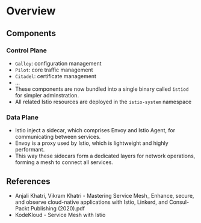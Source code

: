 # Overview

## Components

### Control Plane
- `Galley`: configuration management
- `Pilot`: core traffic management
- `Citadel`: certificate management
- ...
- These components are now bundled into a single binary called `istiod` for simpler adminstration.
- All related Istio resources are deployed in the `istio-system` namespace

### Data Plane
- Istio inject a sidecar, which comprises Envoy and Istio Agent, for communicating between services.
- Envoy is a proxy used by Istio, which is lightweight and highly performant.
- This way these sidecars form a dedicated layers for network operations, forming a mesh to connect all services.


## References
- Anjali Khatri, Vikram Khatri - Mastering Service Mesh_ Enhance, secure, and observe cloud-native applications with Istio, Linkerd, and Consul-Packt Publishing (2020).pdf
- KodeKloud - Service Mesh with Istio